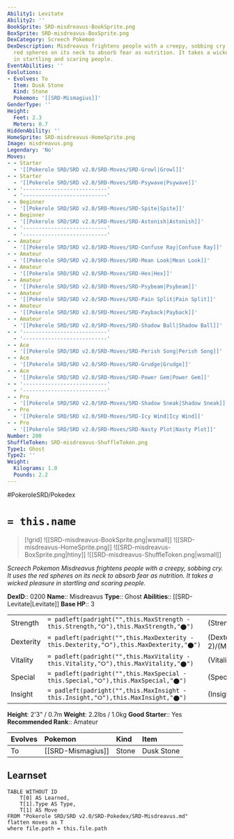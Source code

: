 ```yaml
---
Ability1: Levitate
Ability2: ''
BookSprite: SRD-misdreavus-BookSprite.png
BoxSprite: SRD-misdreavus-BoxSprite.png
DexCategory: Screech Pokemon
DexDescription: Misdreavus frightens people with a creepy, sobbing cry. It uses the
  red spheres on its neck to absorb fear as nutrition. It takes a wicked pleasure
  in startling and scaring people.
EventAbilities: ''
Evolutions:
- Evolves: To
  Item: Dusk Stone
  Kind: Stone
  Pokemon: '[[SRD-Mismagius]]'
GenderType: ''
Height:
  Feet: 2.3
  Meters: 0.7
HiddenAbility: ''
HomeSprite: SRD-misdreavus-HomeSprite.png
Image: misdreavus.png
Legendary: 'No'
Moves:
- - Starter
  - '[[Pokerole SRD/SRD v2.0/SRD-Moves/SRD-Growl|Growl]]'
- - Starter
  - '[[Pokerole SRD/SRD v2.0/SRD-Moves/SRD-Psywave|Psywave]]'
- - '---------------------------'
  - '---------------------------'
- - Beginner
  - '[[Pokerole SRD/SRD v2.0/SRD-Moves/SRD-Spite|Spite]]'
- - Beginner
  - '[[Pokerole SRD/SRD v2.0/SRD-Moves/SRD-Astonish|Astonish]]'
- - '---------------------------'
  - '---------------------------'
- - Amateur
  - '[[Pokerole SRD/SRD v2.0/SRD-Moves/SRD-Confuse Ray|Confuse Ray]]'
- - Amateur
  - '[[Pokerole SRD/SRD v2.0/SRD-Moves/SRD-Mean Look|Mean Look]]'
- - Amateur
  - '[[Pokerole SRD/SRD v2.0/SRD-Moves/SRD-Hex|Hex]]'
- - Amateur
  - '[[Pokerole SRD/SRD v2.0/SRD-Moves/SRD-Psybeam|Psybeam]]'
- - Amateur
  - '[[Pokerole SRD/SRD v2.0/SRD-Moves/SRD-Pain Split|Pain Split]]'
- - Amateur
  - '[[Pokerole SRD/SRD v2.0/SRD-Moves/SRD-Payback|Payback]]'
- - Amateur
  - '[[Pokerole SRD/SRD v2.0/SRD-Moves/SRD-Shadow Ball|Shadow Ball]]'
- - '---------------------------'
  - '---------------------------'
- - Ace
  - '[[Pokerole SRD/SRD v2.0/SRD-Moves/SRD-Perish Song|Perish Song]]'
- - Ace
  - '[[Pokerole SRD/SRD v2.0/SRD-Moves/SRD-Grudge|Grudge]]'
- - Ace
  - '[[Pokerole SRD/SRD v2.0/SRD-Moves/SRD-Power Gem|Power Gem]]'
- - '---------------------------'
  - '---------------------------'
- - Pro
  - '[[Pokerole SRD/SRD v2.0/SRD-Moves/SRD-Shadow Sneak|Shadow Sneak]]'
- - Pro
  - '[[Pokerole SRD/SRD v2.0/SRD-Moves/SRD-Icy Wind|Icy Wind]]'
- - Pro
  - '[[Pokerole SRD/SRD v2.0/SRD-Moves/SRD-Nasty Plot|Nasty Plot]]'
Number: 200
ShuffleToken: SRD-misdreavus-ShuffleToken.png
Type1: Ghost
Type2: ''
Weight:
  Kilograms: 1.0
  Pounds: 2.2
---
```


#PokeroleSRD/Pokedex

# `= this.name`

> [!grid]
> ![[SRD-misdreavus-BookSprite.png|wsmall]]
> ![[SRD-misdreavus-HomeSprite.png]]
> ![[SRD-misdreavus-BoxSprite.png|htiny]]
> ![[SRD-misdreavus-ShuffleToken.png|wsmall]]


*Screech Pokemon*
*Misdreavus frightens people with a creepy, sobbing cry. It uses the red spheres on its neck to absorb fear as nutrition. It takes a wicked pleasure in startling and scaring people.*

**DexID**:: 0200
**Name**:: Misdreavus
**Type**:: Ghost
**Abilities**:: [[SRD-Levitate|Levitate]]
**Base HP**:: 3

|           |                                                                                        |                                          |
| --------- | -------------------------------------------------------------------------------------- | ---------------------------------------- |
| Strength  | `= padleft(padright("",this.MaxStrength - this.Strength,"⭘"),this.MaxStrength,"⬤")`    | (Strength::2)/(MaxStrength::4)   |
| Dexterity | `= padleft(padright("",this.MaxDexterity - this.Dexterity,"⭘"),this.MaxDexterity,"⬤")` | (Dexterity:: 2)/(MaxDexterity::5) |
| Vitality  | `= padleft(padright("",this.MaxVitality - this.Vitality,"⭘"),this.MaxVitality,"⬤")`    | (Vitality::2)/(MaxVitality::4)   |
| Special   | `= padleft(padright("",this.MaxSpecial - this.Special,"⭘"),this.MaxSpecial,"⬤")`       | (Special::2)/(MaxSpecial::5)     |
| Insight   | `= padleft(padright("",this.MaxInsight - this.Insight,"⭘"),this.MaxInsight,"⬤")`       | (Insight::2)/(MaxInsight::5)     |

**Height**: 2'3" / 0.7m
**Weight**: 2.2lbs / 1.0kg
**Good Starter**:: Yes
**Recommended Rank**:: Amateur

| Evolves   | Pokemon           | Kind   | Item       |
|:----------|:------------------|:-------|:-----------|
| To        | [[SRD-Mismagius]] | Stone  | Dusk Stone |

## Learnset

```dataview
TABLE WITHOUT ID
    T[0] AS Learned,
    T[1].Type AS Type,
    T[1] AS Move
FROM "Pokerole SRD/SRD v2.0/SRD-Pokedex/SRD-Misdreavus.md"
flatten moves as T
where file.path = this.file.path
```
